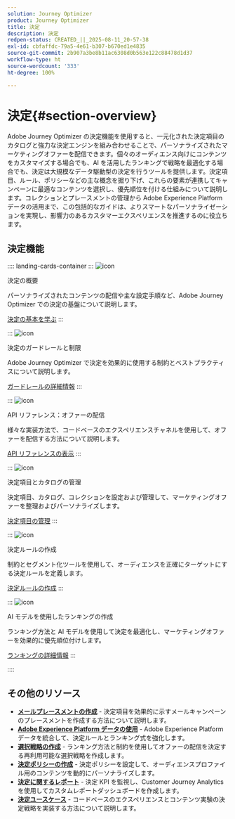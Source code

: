```yaml
---
solution: Journey Optimizer
product: Journey Optimizer
title: 決定
description: 決定
redpen-status: CREATED_||_2025-08-11_20-57-38
exl-id: cbfaffdc-79a5-4e61-b307-b670ed1e4835
source-git-commit: 2b907a3be8b11ac6308d0b563e122c88478d1d37
workflow-type: ht
source-wordcount: '333'
ht-degree: 100%

---
```


# 決定{#section-overview}

Adobe Journey Optimizer の決定機能を使用すると、一元化された決定項目のカタログと強力な決定エンジンを組み合わせることで、パーソナライズされたマーケティングオファーを配信できます。個々のオーディエンス向けにコンテンツをカスタマイズする場合でも、AI を活用したランキングで戦略を最適化する場合でも、決定は大規模なデータ駆動型の決定を行うツールを提供します。決定項目、ルール、ポリシーなどの主な概念を掘り下げ、これらの要素が連携してキャンペーンに最適なコンテンツを選択し、優先順位を付ける仕組みについて説明します。コレクションとプレースメントの管理から Adobe Experience Platform データの活用まで、この包括的なガイドは、よりスマートなパーソナライゼーションを実現し、影響力のあるカスタマーエクスペリエンスを推進するのに役立ちます。

## 決定機能

:::: landing-cards-container
:::
![icon](https://cdn.experienceleague.adobe.com/icons/circle-play.svg)

決定の概要

パーソナライズされたコンテンツの配信や主な設定手順など、Adobe Journey Optimizer での決定の基盤について説明します。

[決定の基本を学ぶ](../using/experience-decisioning/gs-experience-decisioning.md)
:::

:::
![icon](https://cdn.experienceleague.adobe.com/icons/shield-halved.svg)

決定のガードレールと制限

Adobe Journey Optimizer で決定を効果的に使用する制約とベストプラクティスについて説明します。

[ガードレールの詳細情報](../using/experience-decisioning/decisioning-guardrails.md)
:::

:::
![icon](https://cdn.experienceleague.adobe.com/icons/code-branch.svg)

API リファレンス：オファーの配信

様々な実装方法で、コードベースのエクスペリエンスチャネルを使用して、オファーを配信する方法について説明します。

[API リファレンスの表示](experience-decisioning-api-reference-landing-page.md)
:::

:::
![icon](https://cdn.experienceleague.adobe.com/icons/list-check.svg)

決定項目とカタログの管理

決定項目、カタログ、コレクションを設定および管理して、マーケティングオファーを整理およびパーソナライズします。

[決定項目の管理](manage-decision-items-landing-page.md)
:::

:::
![icon](https://cdn.experienceleague.adobe.com/icons/bullseye.svg)

決定ルールの作成

制約とセグメント化ツールを使用して、オーディエンスを正確にターゲットにする決定ルールを定義します。

[決定ルールの作成](../using/experience-decisioning/rules.md)
:::

:::
![icon](https://cdn.experienceleague.adobe.com/icons/gear.svg)

AI モデルを使用したランキングの作成

ランキング方法と AI モデルを使用して決定を最適化し、マーケティングオファーを効果的に優先順位付けします。

[ランキングの詳細情報](experience-decisioning-rankings-landing-page.md)
:::

::::


## その他のリソース

- **[メールプレースメントの作成](../using/experience-decisioning/placements.md)** - 決定項目を効果的に示すメールキャンペーンのプレースメントを作成する方法について説明します。
- **[Adobe Experience Platform データの使用](aep-data-landing-page.md)** - Adobe Experience Platform データを統合して、決定ルールとランキング式を強化します。
- **[選択戦略の作成](../using/experience-decisioning/selection-strategies.md)** - ランキング方法と制約を使用してオファーの配信を決定する再利用可能な選択戦略を作成します。
- **[決定ポリシーの作成](../using/experience-decisioning/create-decision.md)** - 決定ポリシーを設定して、オーディエンスプロファイル用のコンテンツを動的にパーソナライズします。
- **[決定に関するレポート](../using/experience-decisioning/cja-reporting.md)** - 決定 KPI を監視し、Customer Journey Analytics を使用してカスタムレポートダッシュボードを作成します。
- **[決定ユースケース](../using/experience-decisioning/experience-decisioning-uc.md)** - コードベースのエクスペリエンスとコンテンツ実験の決定戦略を実装する方法について説明します。
